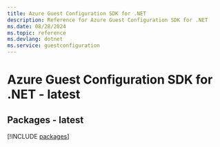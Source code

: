 ```yaml
---
title: Azure Guest Configuration SDK for .NET
description: Reference for Azure Guest Configuration SDK for .NET
ms.date: 08/28/2024
ms.topic: reference
ms.devlang: dotnet
ms.service: guestconfiguration
---
```

# Azure Guest Configuration SDK for .NET - latest
## Packages - latest
[!INCLUDE [packages](guest-configuration-index.md)]